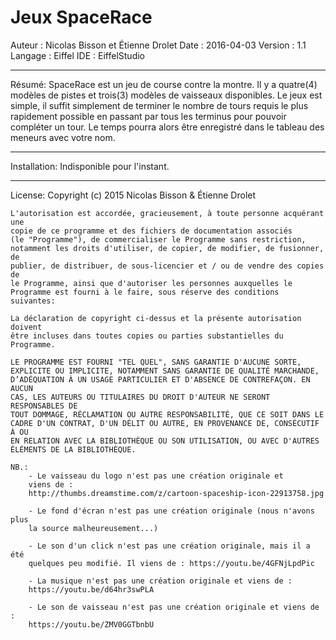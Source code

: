 Jeux SpaceRace
==============

Auteur : Nicolas Bisson et Étienne Drolet
Date : 2016-04-03
Version : 1.1
Langage : Eiffel
IDE : EiffelStudio

--------------------------------------------------------------------------------

Résumé:
	SpaceRace est un jeu de course contre la montre. Il y a quatre(4) modèles 
	de pistes et trois(3) modèles de vaisseaux disponibles. Le jeux est simple, 
	il suffit simplement de terminer le nombre de tours requis le plus 
	rapidement possible en passant par tous les terminus pour pouvoir compléter 
	un tour. Le temps pourra alors être enregistré dans le tableau des meneurs 
	avec votre nom.

--------------------------------------------------------------------------------

Installation:
	Indisponible pour l'instant.
		
--------------------------------------------------------------------------------

License:
	Copyright (c) 2015 Nicolas Bisson & Étienne Drolet

    L'autorisation est accordée, gracieusement, à toute personne acquérant une
    copie de ce programme et des fichiers de documentation associés
    (le "Programme"), de commercialiser le Programme sans restriction,
    notamment les droits d'utiliser, de copier, de modifier, de fusionner, de
    publier, de distribuer, de sous-licencier et / ou de vendre des copies de
    le Programme, ainsi que d'autoriser les personnes auxquelles le
    Programme est fourni à le faire, sous réserve des conditions suivantes:

    La déclaration de copyright ci-dessus et la présente autorisation doivent
    être incluses dans toutes copies ou parties substantielles du
    Programme.

    LE PROGRAMME EST FOURNI "TEL QUEL", SANS GARANTIE D'AUCUNE SORTE,
    EXPLICITE OU IMPLICITE, NOTAMMENT SANS GARANTIE DE QUALITÉ MARCHANDE,
    D’ADÉQUATION À UN USAGE PARTICULIER ET D'ABSENCE DE CONTREFAÇON. EN AUCUN
    CAS, LES AUTEURS OU TITULAIRES DU DROIT D'AUTEUR NE SERONT RESPONSABLES DE
    TOUT DOMMAGE, RÉCLAMATION OU AUTRE RESPONSABILITÉ, QUE CE SOIT DANS LE
    CADRE D'UN CONTRAT, D'UN DÉLIT OU AUTRE, EN PROVENANCE DE, CONSÉCUTIF À OU
    EN RELATION AVEC LA BIBLIOTHÈQUE OU SON UTILISATION, OU AVEC D'AUTRES
    ÉLÉMENTS DE LA BIBLIOTHÈQUE.
	
	NB.:
		- Le vaisseau du logo n'est pas une création originale et 
		viens de : 
		http://thumbs.dreamstime.com/z/cartoon-spaceship-icon-22913758.jpg
		
		- Le fond d'écran n'est pas une création originale (nous n'avons plus
		la source malheureusement...)
		
		- Le son d'un click n'est pas une création originale, mais il a été 
		quelques peu modifié. Il viens de : https://youtu.be/4GFNjLpdPic
		
		- La musique n'est pas une création originale et viens de :
		https://youtu.be/d64hr3swPLA
		
		- Le son de vaisseau n'est pas une création originale et viens de :
		https://youtu.be/ZMV0GGTbnbU